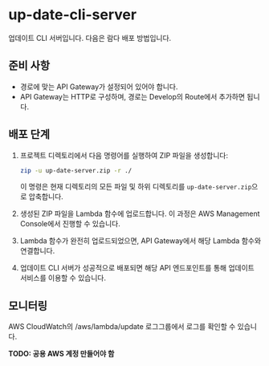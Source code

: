 # up-date-cli-server
업데이트 CLI 서버입니다. 다음은 람다 배포 방법입니다.

## 준비 사항
- 경로에 맞는 API Gateway가 설정되어 있어야 합니다.
- API Gateway는 HTTP로 구성하며, 경로는 Develop의 Route에서 추가하면 됩니다.

## 배포 단계

1. 프로젝트 디렉토리에서 다음 명령어를 실행하여 ZIP 파일을 생성합니다:

    ```bash
    zip -u up-date-server.zip -r ./   
    ```

    이 명령은 현재 디렉토리의 모든 파일 및 하위 디렉토리를 `up-date-server.zip`으로 압축합니다.

2. 생성된 ZIP 파일을 Lambda 함수에 업로드합니다. 이 과정은 AWS Management Console에서 진행할 수 있습니다.

3. Lambda 함수가 완전히 업로드되었으면, API Gateway에서 해당 Lambda 함수와 연결합니다.

4. 업데이트 CLI 서버가 성공적으로 배포되면 해당 API 엔드포인트를 통해 업데이트 서비스를 이용할 수 있습니다.

## 모니터링
AWS CloudWatch의 /aws/lambda/update 로그그룹에서 로그를 확인할 수 있습니다.

**TODO: 공용 AWS 계정 만들어야 함**
